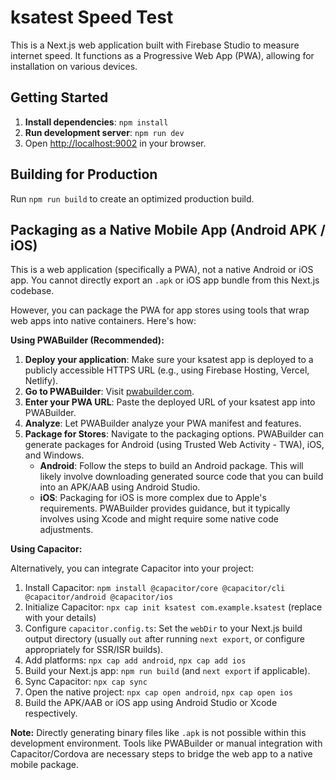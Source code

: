# ksatest Speed Test

This is a Next.js web application built with Firebase Studio to measure internet speed. It functions as a Progressive Web App (PWA), allowing for installation on various devices.

## Getting Started

1.  **Install dependencies**: `npm install`
2.  **Run development server**: `npm run dev`
3.  Open [http://localhost:9002](http://localhost:9002) in your browser.

## Building for Production

Run `npm run build` to create an optimized production build.

## Packaging as a Native Mobile App (Android APK / iOS)

This is a web application (specifically a PWA), not a native Android or iOS app. You cannot directly export an `.apk` or iOS app bundle from this Next.js codebase.

However, you can package the PWA for app stores using tools that wrap web apps into native containers. Here's how:

**Using PWABuilder (Recommended):**

1.  **Deploy your application**: Make sure your ksatest app is deployed to a publicly accessible HTTPS URL (e.g., using Firebase Hosting, Vercel, Netlify).
2.  **Go to PWABuilder**: Visit [pwabuilder.com](https://pwabuilder.com).
3.  **Enter your PWA URL**: Paste the deployed URL of your ksatest app into PWABuilder.
4.  **Analyze**: Let PWABuilder analyze your PWA manifest and features.
5.  **Package for Stores**: Navigate to the packaging options. PWABuilder can generate packages for Android (using Trusted Web Activity - TWA), iOS, and Windows.
    *   **Android**: Follow the steps to build an Android package. This will likely involve downloading generated source code that you can build into an APK/AAB using Android Studio.
    *   **iOS**: Packaging for iOS is more complex due to Apple's requirements. PWABuilder provides guidance, but it typically involves using Xcode and might require some native code adjustments.

**Using Capacitor:**

Alternatively, you can integrate Capacitor into your project:

1.  Install Capacitor: `npm install @capacitor/core @capacitor/cli @capacitor/android @capacitor/ios`
2.  Initialize Capacitor: `npx cap init ksatest com.example.ksatest` (replace with your details)
3.  Configure `capacitor.config.ts`: Set the `webDir` to your Next.js build output directory (usually `out` after running `next export`, or configure appropriately for SSR/ISR builds).
4.  Add platforms: `npx cap add android`, `npx cap add ios`
5.  Build your Next.js app: `npm run build` (and `next export` if applicable).
6.  Sync Capacitor: `npx cap sync`
7.  Open the native project: `npx cap open android`, `npx cap open ios`
8.  Build the APK/AAB or iOS app using Android Studio or Xcode respectively.

**Note:** Directly generating binary files like `.apk` is not possible within this development environment. Tools like PWABuilder or manual integration with Capacitor/Cordova are necessary steps to bridge the web app to a native mobile package.


